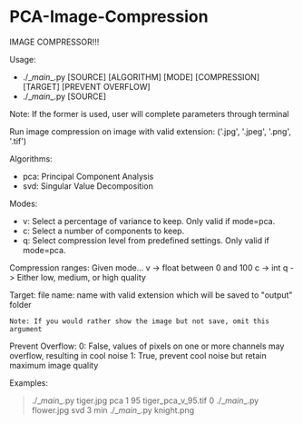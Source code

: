 # PCA-Image-Compression
  
IMAGE COMPRESSOR!!!
  
Usage:  
* ./\__main__.py [SOURCE] [ALGORITHM] [MODE] [COMPRESSION] [TARGET] [PREVENT OVERFLOW]  
* ./\__main__.py [SOURCE]  

Note: If the former is used, user will complete parameters through terminal

Run image compression on image with valid extension: ('.jpg', '.jpeg', '.png', '.tif')

Algorithms:
* pca: Principal Component Analysis
* svd: Singular Value Decomposition

Modes:
* v: Select a percentage of variance to keep. Only valid if mode=pca.    
* c: Select a number of components to keep.
* q: Select compression level from predefined settings. Only valid if mode=pca.  

Compression ranges:
	Given mode...
		v -> float between 0 and 100
		c -> int
		q -> Either low, medium, or high quality

Target:
	file name: name with valid extension which will be saved to "output" folder
	
	Note: If you would rather show the image but not save, omit this argument

Prevent Overflow:
	0: False, values of pixels on one or more channels may overflow, resulting in cool noise
	1: True, prevent cool noise but retain maximum image quality

Examples:
> ./\__main__.py tiger.jpg pca 1 95 tiger_pca_v_95.tif 0
> ./\__main__.py flower.jpg svd 3 min
> ./\__main__.py knight.png
